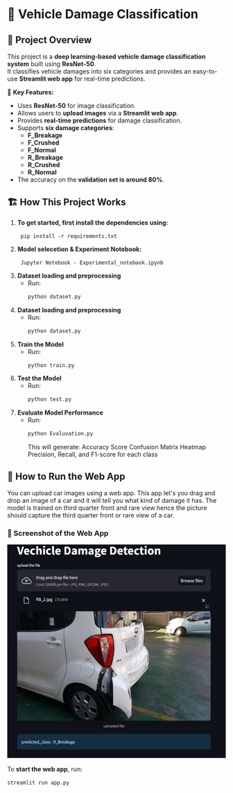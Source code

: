 # 🚗 Vehicle Damage Classification


## 📌 Project Overview
This project is a **deep learning-based vehicle damage classification system** built using **ResNet-50**.  
It classifies vehicle damages into six categories and provides an easy-to-use **Streamlit web app** for real-time predictions.

🔹 **Key Features:**
- Uses **ResNet-50** for image classification.
- Allows users to **upload images** via a **Streamlit web app**.
- Provides **real-time predictions** for damage classification.
- Supports **six damage categories**:
  - **F_Breakage**
  - **F_Crushed**
  - **F_Normal**
  - **R_Breakage**
  - **R_Crushed**
  - **R_Normal**
- The accuracy on the **validation set is around 80%**.

## 🏗️ How This Project Works
1. **To get started, first install the dependencies using:** 
    ```commandline
     pip install -r requirements.txt
    ```
2. **Model selecetion & Experiment Notebook:** 
    ```commandline
     Jupyter Notebook - Experimental_notebook.ipynb
    ```
3. **Dataset loading and preprocessing**  
   - Run:  
     ```bash
     python dataset.py
     ```
4. **Dataset loading and preprocessing**  
   - Run:  
     ```bash
     python dataset.py
     ```
5. **Train the Model**  
   - Run:  
     ```bash
     python train.py
     ```
6. **Test the Model**  
   - Run:  
     ```bash
     python test.py
     ```
7. **Evaluate Model Performance**  
   - Run:  
     ```bash
     python Evaluvation.py
     ```
     This will generate:
      Accuracy Score
      Confusion Matrix Heatmap
      Precision, Recall, and F1-score for each class

## 🚀 How to Run the Web App
You can upload car images using a web app.
This app let's you drag and drop an image of a car and it will tell you what kind of damage it has.
The model is trained on third quarter front and rare view hence the picture should capture the third quarter front or rare view of a car. 

### **📸 Screenshot of the Web App**
![Web App Screenshot](Screenshot.jpg)

To **start the web app**, run:
```bash
streamlit run app.py

